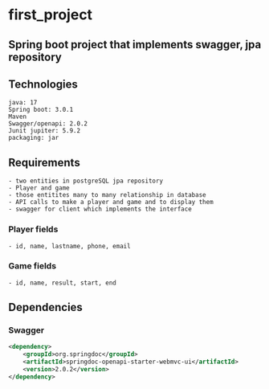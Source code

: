 # first_project


## Spring boot project that implements swagger, jpa repository

## Technologies

```
java: 17
Spring boot: 3.0.1
Maven
Swagger/openapi: 2.0.2
Junit jupiter: 5.9.2
packaging: jar
```
## Requirements 
	- two entities in postgreSQL jpa repository
	- Player and game
	- those entitites many to many relationship in database
	- API calls to make a player and game and to display them
	- swagger for client which implements the interface

### Player fields
	- id, name, lastname, phone, email

### Game fields
	- id, name, result, start, end


## Dependencies

### Swagger

```XML
<dependency>
	<groupId>org.springdoc</groupId>
	<artifactId>springdoc-openapi-starter-webmvc-ui</artifactId>
	<version>2.0.2</version>
</dependency>
```



